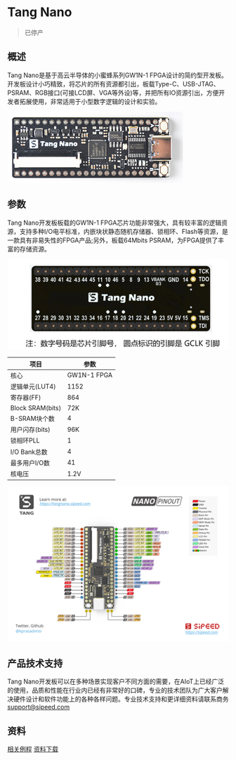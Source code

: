 # Tang Nano

> 已停产

## 概述

Tang Nano是基于高云半导体的小蜜蜂系列GW1N-1 FPGA设计的简约型开发板。开发板设计小巧精致，将芯片的所有资源都引出，板载Type-C、USB-JTAG、PSRAM、RGB接口(可接LCD屏、VGA等外设)等，并把所有IO资源引出，方便开发者拓展使用，非常适用于小型数字逻辑的设计和实验。

![](/hardware/assets/Tang/Nano/Tang_Nano.jpg)

## 参数

Tang Nano开发板板载的GW1N-1 FPGA芯片功能非常强大，具有较丰富的逻辑资源，支持多种I/O电平标准，内嵌块状静态随机存储器、锁相环、Flash等资源，是一款具有非易失性的FPGA产品;另外，板载64Mbits PSRAM，为FPGA提供了丰富的存储资源。

![Nano](/hardware/assets/Tang/Nano/Tang-Nano-4.png)

| 项目             | 参数        |
| ---------------- | ----------- |
| 核心             | GW1N-1 FPGA |
| 逻辑单元(LUT4)   | 1152        |
| 寄存器(FF)       | 864         |
| Block SRAM(bits) | 72K         |
| B-SRAM块个数     | 4           |
| 用户闪存(bits)   | 96K         |
| 锁相环PLL        | 1           |
| I/O Bank总数     | 4           |
| 最多用户I/O数    | 41          |
| 核电压           | 1.2V        |


![Nano-Pin](/hardware/assets/Tang/Nano/Tang-Nano-Pin.png)

## 产品技术支持
Tang Nano开发板可以在多种场景实现客户不同方面的需要，在AIoT上已经广泛的使用，品质和性能在行业内已经有非常好的口碑，专业的技术团队为广大客户解决硬件设计和软件功能上的各种各样问题。专业技术支持和更详细资料请联系商务<support@sipeed.com>

## 资料

[相关例程](./../Tang-nano-Doc/examples.md#板型)
[资料下载](https://dl.sipeed.com/shareURL/TANG/Nano)